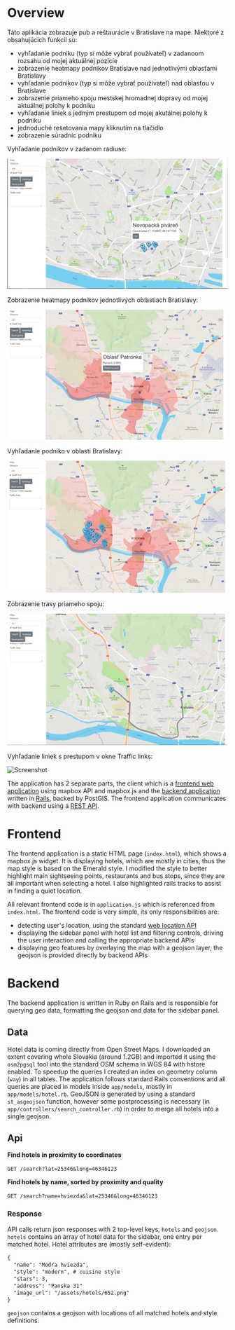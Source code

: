 # Overview

Táto aplikácia zobrazuje pub a reštaurácie v Bratislave na mape. Niektoré z obsahujúcich funkcií sú:
- vyhľadanie podniku (typ si môže vybrať používateľ) v zadanoom rozsahu od mojej aktuálnej pozície
- zobrazenie heatmapy podnikov Bratislave nad jednotlivými oblasťami Bratislavy 
- vyhľadanie podnikov (typ si môže vybrať používateľ) nad oblasťou v Bratislave
- zobrazenie priameho spoju mestskej hromadnej dopravy od mojej aktuálnej polohy k podniku
- vyhľadanie liniek s jedným prestupom od mojej akutálnej polohy k podniku
- jednoduché resetovania mapy kliknutím na tlačidlo
- zobrazenie súradníc podniku

Vyhľadanie podnikov v zadanom radiuse:

![Screenshot](findpubs.PNG)

Zobrazenie heatmapy podnikov jednotlivých oblastiach Bratislavy:

![Screenshot](heatmap.PNG)

Vyhľadanie podniko v oblasti Bratislavy:

![Screenshot](findheatmap.PNG)

Zobrazenie trasy priameho spoju:

![Screenshot](direct.PNG)

Vyhľadanie liniek s prestupom v okne Traffic links:

![Screenshot](trafic.PNG)

The application has 2 separate parts, the client which is a [frontend web application](#frontend) using mapbox API and mapbox.js and the [backend application](#backend) written in [Rails](http://rubyonrails.org/), backed by PostGIS. The frontend application communicates with backend using a [REST API](#api).

# Frontend

The frontend application is a static HTML page (`index.html`), which shows a mapbox.js widget. It is displaying hotels, which are mostly in cities, thus the map style is based on the Emerald style. I modified the style to better highlight main sightseeing points, restaurants and bus stops, since they are all important when selecting a hotel. I also highlighted rails tracks to assist in finding a quiet location.

All relevant frontend code is in `application.js` which is referenced from `index.html`. The frontend code is very simple, its only responsibilities are:
- detecting user's location, using the standard [web location API](https://developer.mozilla.org/en-US/docs/Web/API/Geolocation/Using_geolocation)
- displaying the sidebar panel with hotel list and filtering controls, driving the user interaction and calling the appropriate backend APIs
- displaying geo features by overlaying the map with a geojson layer, the geojson is provided directly by backend APIs

# Backend

The backend application is written in Ruby on Rails and is responsible for querying geo data, formatting the geojson and data for the sidebar panel.

## Data

Hotel data is coming directly from Open Street Maps. I downloaded an extent covering whole Slovakia (around 1.2GB) and imported it using the `osm2pgsql` tool into the standard OSM schema in WGS 84 with hstore enabled. To speedup the queries I created an index on geometry column (`way`) in all tables. The application follows standard Rails conventions and all queries are placed in models inside `app/models`, mostly in `app/models/hotel.rb`. GeoJSON is generated by using a standard `st_asgeojson` function, however some postprocessing is necessary (in `app/controllers/search_controller.rb`) in order to merge all hotels into a single geojson.

## Api

**Find hotels in proximity to coordinates**

`GET /search?lat=25346&long=46346123`

**Find hotels by name, sorted by proximity and quality**

`GET /search?name=hviezda&lat=25346&long=46346123`

### Response

API calls return json responses with 2 top-level keys, `hotels` and `geojson`. `hotels` contains an array of hotel data for the sidebar, one entry per matched hotel. Hotel attributes are (mostly self-evident):
```
{
  "name": "Modra hviezda",
  "style": "modern", # cuisine style
  "stars": 3,
  "address": "Panska 31"
  "image_url": "/assets/hotels/652.png"
}
```
`geojson` contains a geojson with locations of all matched hotels and style definitions.
